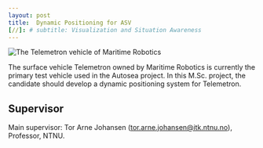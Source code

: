 ```yaml
---
layout: post
title:  Dynamic Positioning for ASV
[//]: # subtitle: Visualization and Situation Awareness
---
```


![The Telemetron vehicle of Maritime Robotics]({{site.url}}/assets/telemetron4a.jpg)

The surface vehicle Telemetron owned by Maritime Robotics is currently the primary test vehicle used in the Autosea project. In this M.Sc. project, the candidate should develop a dynamic positioning system for Telemetron.

## Supervisor

Main supervisor: Tor Arne Johansen (<tor.arne.johansen@itk.ntnu.no>), Professor, NTNU.
